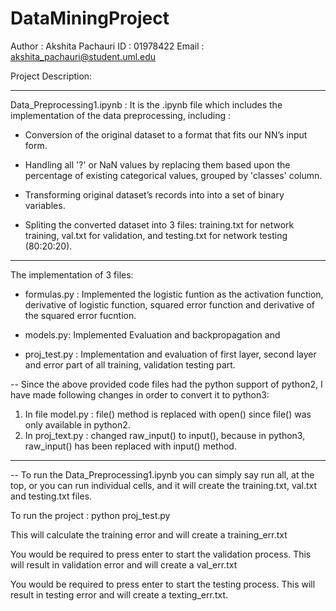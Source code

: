 # DataMiningProject

Author : Akshita Pachauri
ID : 01978422
Email : akshita_pachauri@student.uml.edu

Project Description:

***************************************************************************************************************

Data_Preprocessing1.ipynb : It is the .ipynb file which includes the implementation of the data preprocessing, including :

- Conversion of the original dataset to a format that fits our NN’s input form. 

- Handling all '?' or NaN values by replacing them based upon the percentage of existing categorical values, grouped by 'classes' column. 

- Transforming original dataset’s records into into a set of binary variables.

- Spliting the converted dataset into 3 files: training.txt for network training, val.txt for validation, and testing.txt for network testing (80:20:20).


***************************************************************************************************************

The implementation of 3 files: 

- formulas.py : Implemented the logistic funtion as the activation function, derivative of logistic function, squared error function and derivative of the squared error fucntion. 

- models.py: Implemented Evaluation and backpropagation and 

- proj_test.py : Implementation and evaluation of first layer, second layer and error part of all training, validation testing part.  

-- Since the above provided code files had the python support of python2, I have made following changes in order to convert it to python3:
1) In file model.py : file() method is replaced with open() since file() was only available in python2. 
2) In proj_text.py : changed raw_input() to input(), because in python3, raw_input() has been replaced with input() method.

************************************************************************************************************

-- To run the Data_Preprocessing1.ipynb you can simply say run all, at the top, or you can run individual cells, and it will create the training.txt, val.txt and testing.txt files.

To run the project : python proj_test.py

This will calculate the training error and will create a training_err.txt

You would be required to press enter to start the validation process. This will result in validation error and will create a val_err.txt

You would be required to press enter to start the testing process. This will result in testing error and will create a texting_err.txt.



 
